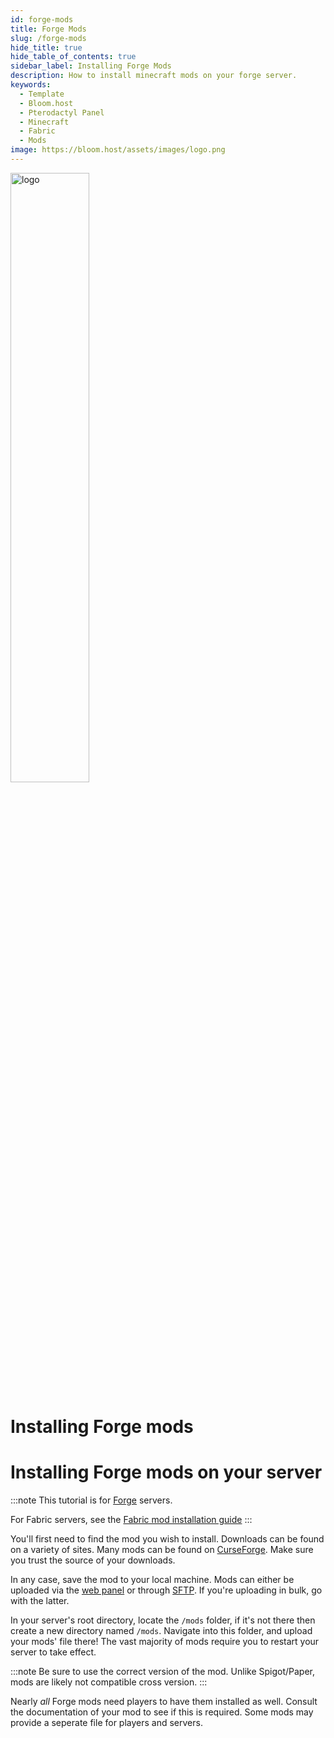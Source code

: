 ```yaml
---
id: forge-mods
title: Forge Mods
slug: /forge-mods
hide_title: true
hide_table_of_contents: true
sidebar_label: Installing Forge Mods
description: How to install minecraft mods on your forge server.
keywords:
  - Template
  - Bloom.host
  - Pterodactyl Panel
  - Minecraft
  - Fabric
  - Mods
image: https://bloom.host/assets/images/logo.png
---
```


<div class="text--center">
<img src="https://bloom.host/logo-white.svg" alt="logo" height="50%" width="50%"/>
<h1>Installing Forge mods</h1>
</div>

# Installing Forge mods on your server
:::note
This tutorial is for [Forge](https://forums.minecraftforge.net/) servers.

For Fabric servers, see the [Fabric mod installation guide](fabric-mods)
:::

You'll first need to find the mod you wish to install. Downloads can be found on a variety of sites. Many mods can be found on [CurseForge](https://www.curseforge.com/minecraft/mc-mods). Make sure you trust the source of your downloads.

In any case, save the mod to your local machine. Mods can either be uploaded via the [web panel](https://mc.bloom.host) or through [SFTP](https://docs.bloom.host/how-to-use-sftp). If you're uploading in bulk, go with the latter.

In your server's root directory, locate the `/mods` folder, if it's not there then create a new directory named `/mods`. Navigate into this folder, and upload your mods' file there! The vast majority of mods require you to restart your server to take effect.

:::note
Be sure to use the correct version of the mod. Unlike Spigot/Paper, mods are likely not compatible cross version.
:::

Nearly _all_ Forge mods need players to have them installed as well. Consult the documentation of your mod to see if this is required. Some mods may provide a seperate file for players and servers.
